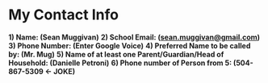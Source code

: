 # My Contact Info

**1) Name: (Sean Muggivan)**
**2) School Email: (sean.muggivan@gmail.com)**
**3) Phone Number: (Enter Google Voice)**
**4) Preferred Name to be called by: (Mr. Mug)**
**5) Name of at least one Parent/Guardian/Head of Household: (Danielle Petroni)**
**6) Phone number of Person from 5: (504-867-5309 <- JOKE)**
